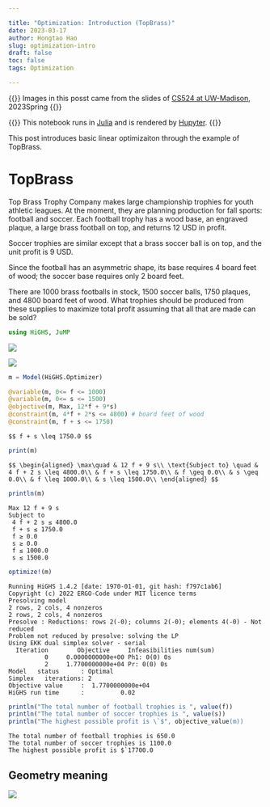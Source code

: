 ```yaml
---

title: "Optimization: Introduction (TopBrass)"
date: 2023-03-17
author: Hongtao Hao
slug: optimization-intro
draft: false
toc: false
tags: Optimization

---
```


{{<block class = "note">}}
Images in this posst came from the slides of [CS524 at UW-Madison](https://laurentlessard.com/teaching/524-intro-to-optimization/), 2023Spring
{{<end>}}

{{<block class = "reminder">}}
This notebook runs in [Julia](https://julialang.org/) and is rendered by [Hupyter](https://github.com/hongtaoh/hupyter).
{{<end>}}

This post introduces basic linear optimizaiton through the example of TopBrass. 

# TopBrass

Top Brass Trophy Company makes large championship trophies for youth athletic leagues. At the moment, they are planning production for fall sports: football and soccer.
Each football trophy has a wood base, an engraved plaque, a large brass football on top, and returns 12 USD in profit. 

Soccer trophies are similar except that a brass soccer ball is on top, and the unit profit is 9 USD. 

Since the football has an asymmetric shape, its base requires 4 board feet of wood; the soccer base requires only 2 board feet. 

There are 1000 brass footballs in stock, 1500 soccer balls, 1750 plaques, and 4800 board feet of wood. What trophies should be produced from these supplies to maximize total profit assuming that all that are made can be sold?


```julia
using HiGHS, JuMP
```

![](/en/blog/2023-03-17-topbrass_files/pic1.png)

![](/en/blog/2023-03-17-topbrass_files/pic2.png)


```julia
m = Model(HiGHS.Optimizer)

@variable(m, 0<= f <= 1000)
@variable(m, 0<= s <= 1500)
@objective(m, Max, 12*f + 9*s)
@constraint(m, 4*f + 2*s <= 4800) # board feet of wood
@constraint(m, f + s <= 1750)
```




`$$ f + s \leq 1750.0 $$`




```julia
print(m)
```


`$$ \begin{aligned}
\max\quad & 12 f + 9 s\\
\text{Subject to} \quad & 4 f + 2 s \leq 4800.0\\
 & f + s \leq 1750.0\\
 & f \geq 0.0\\
 & s \geq 0.0\\
 & f \leq 1000.0\\
 & s \leq 1500.0\\
\end{aligned} $$`



```julia
println(m)
```

    Max 12 f + 9 s
    Subject to
     4 f + 2 s ≤ 4800.0
     f + s ≤ 1750.0
     f ≥ 0.0
     s ≥ 0.0
     f ≤ 1000.0
     s ≤ 1500.0
    



```julia
optimize!(m)
```

    Running HiGHS 1.4.2 [date: 1970-01-01, git hash: f797c1ab6]
    Copyright (c) 2022 ERGO-Code under MIT licence terms
    Presolving model
    2 rows, 2 cols, 4 nonzeros
    2 rows, 2 cols, 4 nonzeros
    Presolve : Reductions: rows 2(-0); columns 2(-0); elements 4(-0) - Not reduced
    Problem not reduced by presolve: solving the LP
    Using EKK dual simplex solver - serial
      Iteration        Objective     Infeasibilities num(sum)
              0     0.0000000000e+00 Ph1: 0(0) 0s
              2     1.7700000000e+04 Pr: 0(0) 0s
    Model   status      : Optimal
    Simplex   iterations: 2
    Objective value     :  1.7700000000e+04
    HiGHS run time      :          0.02



```julia
println("The total number of football trophies is ", value(f))
println("The total number of soccer trophies is ", value(s))
println("The highest possible profit is \`$", objective_value(m))
```

    The total number of football trophies is 650.0
    The total number of soccer trophies is 1100.0
    The highest possible profit is $`17700.0


## Geometry meaning

![](/en/blog/2023-03-17-topbrass_files/pic3.png)
